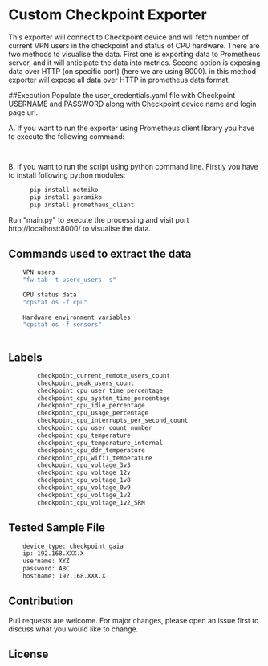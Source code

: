 # Custom Checkpoint Exporter
This exporter will connect to Checkpoint device and will fetch number of current VPN users in the checkpoint and status of CPU hardware.
There are two methods to visualise the data.
First one is exporting data to Prometheus server, and it will anticipate the data into metrics.
Second option is exposing data over HTTP (on specific port) (here we are using 8000). in this method exporter will expose all data over HTTP in prometheus data format.

##Execution
Populate the user_credentials.yaml file with Checkpoint USERNAME and PASSWORD along with Checkpoint device name and login page url.

A. If you want to run the exporter using Prometheus client library you have to execute the following command:
```bash
    
```
B. If you want to run the script using python command line. Firstly you have to install following python modules:
```bash
      pip install netmiko
      pip install paramiko
      pip install prometheus_client
   ```
Run "main.py" to execute the processing and visit port http://localhost:8000/ to visualise the data.

## Commands used to extract the data
```bash
    VPN users
    "fw tab -t userc_users -s" 
    
    CPU status data
    "cpstat os -f cpu" 
    
    Hardware environment variables
    "cpstat os -f sensors"
    
```
## Labels
```bash
        checkpoint_current_remote_users_count
        checkpoint_peak_users_count
        checkpoint_cpu_user_time_percentage
        checkpoint_cpu_system_time_percentage
        checkpoint_cpu_idle_percentage
        checkpoint_cpu_usage_percentage
        checkpoint_cpu_interrupts_per_second_count
        checkpoint_cpu_user_count_number
        checkpoint_cpu_temperature
        checkpoint_cpu_temperature_internal
        checkpoint_cpu_ddr_temperature
        checkpoint_cpu_wifi1_temperature
        checkpoint_cpu_voltage_3v3
        checkpoint_cpu_voltage_12v
        checkpoint_cpu_voltage_1v8
        checkpoint_cpu_voltage_0v9
        checkpoint_cpu_voltage_1v2
        checkpoint_cpu_voltage_1v2_SRM
```


## Tested Sample File
```bash
    device_type: checkpoint_gaia
    ip: 192.168.XXX.X
    username: XYZ
    password: ABC
    hostname: 192.168.XXX.X
```

## Contribution
Pull requests are welcome. For major changes, please open an issue first to discuss what you would like to change.

## License
